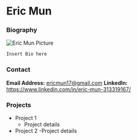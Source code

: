 # Eric Mun

### Biography
![Eric Mun Picture](https://media-exp1.licdn.com/dms/image/C4D03AQG5fihX7Vn12A/profile-displayphoto-shrink_400_400/0?e=1605139200&v=beta&t=tqOkVAoUomIY5RKpMRYj0pPTcGQO1zSt6WvoE9WOQv4)
```markdown
Insert Bio here
```

### Contact
**Email Address:** ericmun17@gmail.com
**LinkedIn:** https://www.linkedin.com/in/eric-mun-313319167/

### Projects

- Project 1
  - Project details
- Project 2
  -Project details
